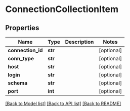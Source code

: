 # ConnectionCollectionItem

## Properties
Name | Type | Description | Notes
------------ | ------------- | ------------- | -------------
**connection_id** | **str** |  | [optional] 
**conn_type** | **str** |  | [optional] 
**host** | **str** |  | [optional] 
**login** | **str** |  | [optional] 
**schema** | **str** |  | [optional] 
**port** | **int** |  | [optional] 

[[Back to Model list]](../README.md#documentation-for-models) [[Back to API list]](../README.md#documentation-for-api-endpoints) [[Back to README]](../README.md)


